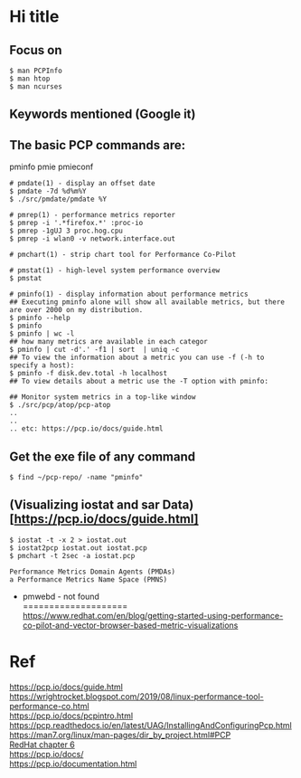 # Hi title

## Focus on
```
$ man PCPInfo
$ man htop
$ man ncurses
```

## Keywords mentioned (Google it)

## The basic PCP commands are:
pminfo
pmie
pmieconf


```
# pmdate(1) - display an offset date
$ pmdate -7d %d%m%Y
$ ./src/pmdate/pmdate %Y

# pmrep(1) - performance metrics reporter
$ pmrep -i '.*firefox.*' :proc-io
$ pmrep -1gUJ 3 proc.hog.cpu
$ pmrep -i wlan0 -v network.interface.out

# pmchart(1) - strip chart tool for Performance Co-Pilot

# pmstat(1) - high-level system performance overview
$ pmstat

# pminfo(1) - display information about performance metrics
## Executing pminfo alone will show all available metrics, but there are over 2000 on my distribution.
$ pminfo --help
$ pminfo
$ pminfo | wc -l
## how many metrics are available in each categor
$ pminfo | cut -d'.' -f1 | sort  | uniq -c
## To view the information about a metric you can use -f (-h to specify a host):
$ pminfo -f disk.dev.total -h localhost
## To view details about a metric use the -T option with pminfo:

## Monitor system metrics in a top-like window
$ ./src/pcp/atop/pcp-atop
..
..
.. etc: https://pcp.io/docs/guide.html

```

## Get the exe file of any command
```
$ find ~/pcp-repo/ -name "pminfo"
```


## (Visualizing iostat and sar Data)[https://pcp.io/docs/guide.html]
```
$ iostat -t -x 2 > iostat.out
$ iostat2pcp iostat.out iostat.pcp
$ pmchart -t 2sec -a iostat.pcp
```




```
Performance Metrics Domain Agents (PMDAs)
a Performance Metrics Name Space (PMNS)
````

* pmwebd - not found  
====================  
https://www.redhat.com/en/blog/getting-started-using-performance-co-pilot-and-vector-browser-based-metric-visualizations

# Ref
https://pcp.io/docs/guide.html    
https://wrightrocket.blogspot.com/2019/08/linux-performance-tool-performance-co.html  
https://pcp.io/docs/pcpintro.html  
https://pcp.readthedocs.io/en/latest/UAG/InstallingAndConfiguringPcp.html  
https://man7.org/linux/man-pages/dir_by_project.html#PCP  
[RedHat chapter 6](https://access.redhat.com/documentation/en-us/red_hat_enterprise_linux/8/html/monitoring_and_managing_system_status_and_performance/monitoring-performance-with-performance-co-pilot_monitoring-and-managing-system-status-and-performance)  
https://pcp.io/docs/  
https://pcp.io/documentation.html  


